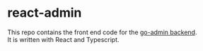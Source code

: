 # react-admin

This repo contains the front end code for the [go-admin backend](https://github.com/bruce-mig/go-admin).  
It is written with React and Typescript.